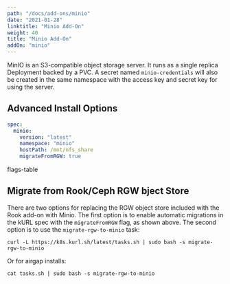 ```yaml
---
path: "/docs/add-ons/minio"
date: "2021-01-28"
linktitle: "Minio Add-On"
weight: 40
title: "Minio Add-On"
addOn: "minio"
---
```

MinIO is an S3-compatible object storage server.
It runs as a single replica Deployment backed by a PVC.
A secret named `minio-credentials` will also be created in the same namespace with the access key and secret key for using the server.

## Advanced Install Options

```yaml
spec:
  minio:
    version: "latest"
    namespace: "minio"
    hostPath: /mnt/nfs_share
    migrateFromRGW: true
```

flags-table

## Migrate from Rook/Ceph RGW bject Store

There are two options for replacing the RGW object store included with the Rook add-on with Minio.
The first option is to enable automatic migrations in the kURL spec with the `migrateFromRGW` flag, as shown above.
The second option is to use the `migrate-rgw-to-minio` task:

```
curl -L https://k8s.kurl.sh/latest/tasks.sh | sudo bash -s migrate-rgw-to-minio
```

Or for airgap installs:

```
cat tasks.sh | sudo bash -s migrate-rgw-to-minio
```
